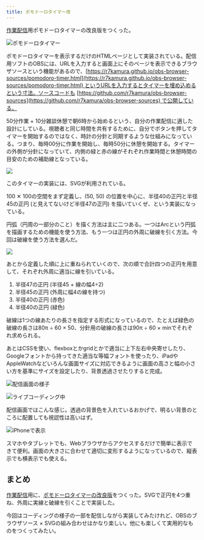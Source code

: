 ```yaml
---
title: ポモドーロタイマー改
---
```

[作業配信](https://www.youtube.com/c/r7kamura)用ポモドーロタイマーの改良版をつくった。

![](https://lh4.googleusercontent.com/O8BDzxTIB2ZAm9_W1GaFHQ73zfrksBHqcz3d1u-F4XyWblA2sRSZmTUAdWKY9gSKh8CJq-seoaKIeGeKinuX_pfKtCgoEbsnvvhVZO_SyMXTfhqqV0SkVr-iRHe3Xk15_s5Z5pvrOcGbrnRSJInLOlLB8Lpb-J1HYecT0zknZQVK7BxBOEIDsvnaIg "ポモドーロタイマー")

ポモドーロタイマーを表示するだけのHTMLページとして実装されている。配信用ソフトのOBSには、URLを入力すると画面上にそのページを表示できるブラウザソースという機能があるので、[https://r7kamura.github.io/obs-browser-sources/pomodoro-timer.html](https://r7kamura.github.io/obs-browser-sources/pomodoro-timer.html) というURLを入力するとタイマーを埋め込めるという寸法。ソースコードも [https://github.com/r7kamura/obs-browser-sources](https://github.com/r7kamura/obs-browser-sources) で公開している。

50分作業 + 10分雑談休憩で朝6時から始めるという、自分の作業配信に適した設計にしている。視聴者と同じ時間を共有するために、自分でボタンを押してタイマーを開始するのではなく、時計の分針と同期するような仕組みになっている。つまり、毎時00分に作業を開始し、毎時50分に休憩を開始する。タイマーの外側が分針になっていて、内側の緑と赤の線がそれぞれ作業時間と休憩時間の目安のための補助線となっている。

![](https://lh4.googleusercontent.com/KHPE7EJodzIH2EVF5o8_-1Cfg9wEW52NgfjO4txogR7Nb86a_PfFgbg4um9tVJuEl8tgVlpdsGz478rGTAUkcO3DnNuZPtoVmIluEhk5tAE6ZimxgSXK9TLy8ksgeIEHG-tmzrbNYfzc-xrrBtEa_dyGDtpS5Z21j2sbLcPoD28HU1B-fSdAtkUVzQ)

このタイマーの実装には、SVGが利用されている。

100 ✕ 100の空間をまず定義し、(50, 50) の位置を中心に、半径40の正円と半径45の正円 (と見えてないけど半径47の正円) を描いていくぜ、という実装になっている。

円弧（円周の一部分のこと）を描く方法は主に二つある。一つはArcという円弧を描画するための機能を使う方法、もう一つは正円の外周に破線を引く方法。今回は破線を使う方法を選んだ。

![](https://lh4.googleusercontent.com/tR1NOVtl_WdiZWzjIQQw5UQoOa3VESdExfTaZ9R0IHeLaD8U1vVqG6p8YbgNWNq-wSmZUhwsW7I0P91uyd3u9ltUEexSYK1CP-vmZ5yRd6OLQSBk2VJ-iaYFnAmbL6VTXv0aQIJVDxrQqQASxxgSeGKJ1kJYg_4_wxDCtGIOIgC_NrtXd7FX29sifw)

あとから定義した順に上に重ねられていくので、次の順で合計四つの正円を用意して、それぞれ外周に適当に線を引いている。

1.  半径47の正円 (半径45 + 線の幅4÷2)
2.  半径45の正円 (外周に幅4の線を持つ)
3.  半径40の正円 (赤色)
4.  半径40の正円 (緑色)

破線は1つの線あたりの長さを指定する形式になっているので、たとえば緑色の破線の長さは80π ÷ 60 × 50、分針用の破線の長さは90π ÷ 60 × minでそれぞれ求められる。

あとはCSSを使い、flexboxとかgridとかで適当に上下左右中央寄せしたり、Googleフォントから持ってきた適当な等幅フォントを使ったり、iPadやAppleWatchなどいろんな画面サイズに対応できるように画面の高さと幅の小さい方を基準にサイズを設定したり、背景透過させたりすると完成。

![](https://lh3.googleusercontent.com/QRNWlLRyyKowvWT6r_Aecl3tkd_Z7LQfbLdRRqLNR1AdF6SO3gdMAJsfRvZUBi6kZK6GeyrL9Bx9cvl_JzpWQNlBs9HKG3Yfb12dTJdGt0HQ4mtSpqm86WOiWDC9JQ_jP0jogaLklpqGA_9qAHZLWXKrMK5-bPedEO3UzYxDzw6jzPjIYJb3CRwqSQ "配信画面の様子")

![](https://lh4.googleusercontent.com/PdiAnTyNS-X1KJjqFCY9LaIEciJzKsgcaXzgVCetbD4pLYRAoljiMGpMqUYYTcRFhZc-SOysVUi79O7QTSl7dt3Qk_oUaC3ukeuQX5yfwP3RGUZC09Z_pH-XKkhSiwvVDGF2v1yzSjddlkn-GkTmAIALmWXWpcfYgyjNkxHAIET5CYg2AegD5t7jrA "ライブコーディング中")

配信画面ではこんな感じ。透過の背景色を入れているおかげで、明るい背景のところに配置しても視認性は高いはず。

![](https://lh4.googleusercontent.com/3uZj9MuNOTfRXykQo-LS5kdVPaH2xp5_78h3d8FOdGT3zeRHx_pbrbN2T-pjUqxHCIU5mLTFCljDy-k29OowJN6aUiMxVa8JYz0Q0tPjQzUZsmKx3gFQO3zP5h7ertEEW-j335MLWHmLgAQTzJAIGKhmFHJ4vDcDIsUwMWkZrbwBYIFxN6pTSTHkKw "iPhoneで表示")

スマホやタブレットでも、Webブラウザからアクセスするだけで簡単に表示できて便利。画面の大きさに合わせて適切に変形するようになっているので、縦表示でも横表示でも使える。

まとめ
---

[作業配信](https://www.youtube.com/c/r7kamura)用に、[ポモドーロタイマーの改良版](https://github.com/r7kamura/obs-browser-sources)をつくった。SVGで正円を4つ重ね、外周に実線と破線を引くことで実装した。

今回はコーディングの様子の一部を配信しながら実装してみたけれど、OBSのブラウザソース × SVGの組み合わせはかなり楽しい。他にも楽しくて実用的なものをつくってみたい。
